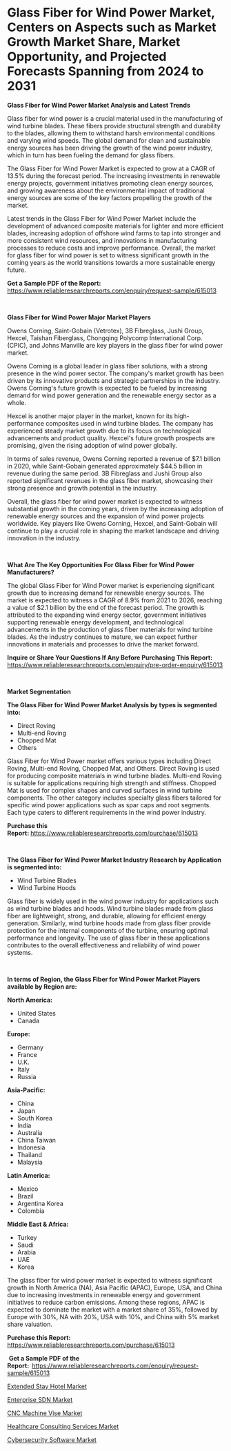 <p><h1>Glass Fiber for Wind Power Market, Centers on Aspects such as Market Growth Market Share, Market Opportunity, and Projected Forecasts Spanning from 2024 to 2031</h1></p><p><strong>Glass Fiber for Wind Power Market Analysis and Latest Trends</strong></p>
<p><p>Glass fiber for wind power is a crucial material used in the manufacturing of wind turbine blades. These fibers provide structural strength and durability to the blades, allowing them to withstand harsh environmental conditions and varying wind speeds. The global demand for clean and sustainable energy sources has been driving the growth of the wind power industry, which in turn has been fueling the demand for glass fibers.</p><p>The Glass Fiber for Wind Power Market is expected to grow at a CAGR of 13.5% during the forecast period. The increasing investments in renewable energy projects, government initiatives promoting clean energy sources, and growing awareness about the environmental impact of traditional energy sources are some of the key factors propelling the growth of the market.</p><p>Latest trends in the Glass Fiber for Wind Power Market include the development of advanced composite materials for lighter and more efficient blades, increasing adoption of offshore wind farms to tap into stronger and more consistent wind resources, and innovations in manufacturing processes to reduce costs and improve performance. Overall, the market for glass fiber for wind power is set to witness significant growth in the coming years as the world transitions towards a more sustainable energy future.</p></p>
<p><strong>Get a Sample PDF of the Report:&nbsp;</strong> <a href="https://www.reliableresearchreports.com/enquiry/request-sample/615013">https://www.reliableresearchreports.com/enquiry/request-sample/615013</a></p>
<p>&nbsp;</p>
<p><strong>Glass Fiber for Wind Power Major Market Players</strong></p>
<p><p>Owens Corning, Saint-Gobain (Vetrotex), 3B Fibreglass, Jushi Group, Hexcel, Taishan Fiberglass, Chongqing Polycomp International Corp. (CPIC), and Johns Manville are key players in the glass fiber for wind power market.</p><p>Owens Corning is a global leader in glass fiber solutions, with a strong presence in the wind power sector. The company's market growth has been driven by its innovative products and strategic partnerships in the industry. Owens Corning's future growth is expected to be fueled by increasing demand for wind power generation and the renewable energy sector as a whole.</p><p>Hexcel is another major player in the market, known for its high-performance composites used in wind turbine blades. The company has experienced steady market growth due to its focus on technological advancements and product quality. Hexcel's future growth prospects are promising, given the rising adoption of wind power globally.</p><p>In terms of sales revenue, Owens Corning reported a revenue of $7.1 billion in 2020, while Saint-Gobain generated approximately $44.5 billion in revenue during the same period. 3B Fibreglass and Jushi Group also reported significant revenues in the glass fiber market, showcasing their strong presence and growth potential in the industry.</p><p>Overall, the glass fiber for wind power market is expected to witness substantial growth in the coming years, driven by the increasing adoption of renewable energy sources and the expansion of wind power projects worldwide. Key players like Owens Corning, Hexcel, and Saint-Gobain will continue to play a crucial role in shaping the market landscape and driving innovation in the industry.</p></p>
<p>&nbsp;</p>
<p><strong>What Are The Key Opportunities For Glass Fiber for Wind Power Manufacturers?</strong></p>
<p><p>The global Glass Fiber for Wind Power market is experiencing significant growth due to increasing demand for renewable energy sources. The market is expected to witness a CAGR of 8.9% from 2021 to 2026, reaching a value of $2.1 billion by the end of the forecast period. The growth is attributed to the expanding wind energy sector, government initiatives supporting renewable energy development, and technological advancements in the production of glass fiber materials for wind turbine blades. As the industry continues to mature, we can expect further innovations in materials and processes to drive the market forward.</p></p>
<p><strong>Inquire or Share Your Questions If Any Before Purchasing This Report:</strong> <a href="https://www.reliableresearchreports.com/enquiry/pre-order-enquiry/615013">https://www.reliableresearchreports.com/enquiry/pre-order-enquiry/615013</a></p>
<p>&nbsp;</p>
<p><strong>Market Segmentation</strong></p>
<p><strong>The Glass Fiber for Wind Power Market Analysis by types is segmented into:</strong></p>
<p><ul><li>Direct Roving</li><li>Multi-end Roving</li><li>Chopped Mat</li><li>Others</li></ul></p>
<p><p>Glass Fiber for Wind Power market offers various types including Direct Roving, Multi-end Roving, Chopped Mat, and Others. Direct Roving is used for producing composite materials in wind turbine blades. Multi-end Roving is suitable for applications requiring high strength and stiffness. Chopped Mat is used for complex shapes and curved surfaces in wind turbine components. The other category includes specialty glass fibers tailored for specific wind power applications such as spar caps and root segments. Each type caters to different requirements in the wind power industry.</p></p>
<p><strong>Purchase this Report:&nbsp;</strong><a href="https://www.reliableresearchreports.com/purchase/615013">https://www.reliableresearchreports.com/purchase/615013</a></p>
<p>&nbsp;</p>
<p><strong>The Glass Fiber for Wind Power Market Industry Research by Application is segmented into:</strong></p>
<p><ul><li>Wind Turbine Blades</li><li>Wind Turbine Hoods</li></ul></p>
<p><p>Glass fiber is widely used in the wind power industry for applications such as wind turbine blades and hoods. Wind turbine blades made from glass fiber are lightweight, strong, and durable, allowing for efficient energy generation. Similarly, wind turbine hoods made from glass fiber provide protection for the internal components of the turbine, ensuring optimal performance and longevity. The use of glass fiber in these applications contributes to the overall effectiveness and reliability of wind power systems.</p></p>
<p>&nbsp;</p>
<p><strong>In terms of Region, the Glass Fiber for Wind Power Market Players available by Region are:</strong></p>
<p>
    <p> <strong> North America: </strong>
        <ul>
            <li>United States</li>
            <li>Canada</li>
        </ul>
        </p> 
    <p> <strong> Europe: </strong>
        <ul>
            <li>Germany</li>
            <li>France</li>
            <li>U.K.</li>
            <li>Italy</li>
            <li>Russia</li>
        </ul>
        </p> 
    <p> <strong> Asia-Pacific: </strong>
        <ul>
            <li>China</li>
            <li>Japan</li>
            <li>South Korea</li>
            <li>India</li>
            <li>Australia</li>
            <li>China Taiwan</li>
            <li>Indonesia</li>
            <li>Thailand</li>
            <li>Malaysia</li>
        </ul>
        </p> 
    <p> <strong> Latin America: </strong>
        <ul>
            <li>Mexico</li>
            <li>Brazil</li>
            <li>Argentina Korea</li>
            <li>Colombia</li>
        </ul>
        </p> 
    <p> <strong> Middle East & Africa: </strong>
        <ul>
            <li>Turkey</li>
            <li>Saudi</li>
            <li>Arabia</li>
            <li>UAE</li>
            <li>Korea</li>
        </ul>
    </p>
    </p>
<p><p>The glass fiber for wind power market is expected to witness significant growth in North America (NA), Asia Pacific (APAC), Europe, USA, and China due to increasing investments in renewable energy and government initiatives to reduce carbon emissions. Among these regions, APAC is expected to dominate the market with a market share of 35%, followed by Europe with 30%, NA with 20%, USA with 10%, and China with 5% market share valuation.</p></p>
<p><strong>Purchase this Report: </strong><a href="https://www.reliableresearchreports.com/purchase/615013">https://www.reliableresearchreports.com/purchase/615013</a></p>
<p>&nbsp;<strong>Get a Sample PDF of the Report:&nbsp;&nbsp;</strong><a href="https://www.reliableresearchreports.com/enquiry/request-sample/615013">https://www.reliableresearchreports.com/enquiry/request-sample/615013</a></p>
<p><strong></strong></p>
<p><p><a href="https://medium.com/@crystalpena2022/extended-stay-hotel-market-report-reveals-the-latest-trends-and-growth-opportunities-of-this-market-4e99ac5d9007">Extended Stay Hotel Market</a></p><p><a href="https://medium.com/@susanwest38/enterprise-sdn-market-size-cagr-trends-2024-2030-8ec808821daf">Enterprise SDN Market</a></p><p><a href="https://github.com/jsmusil/Market-Research-Report-List-2/blob/main/cnc-machine-vise-market.md">CNC Machine Vise Market</a></p><p><a href="https://medium.com/@juliepayne1928/healthcare-consulting-services-market-insights-into-market-cagr-market-trends-and-growth-4f9a7cca63a6">Healthcare Consulting Services Market</a></p><p><a href="https://medium.com/@juliepayne1928/cybersecurity-software-market-share-evolution-and-market-growth-trends-2024-2031-1f3e2d6deba6">Cybersecurity Software Market</a></p></p>